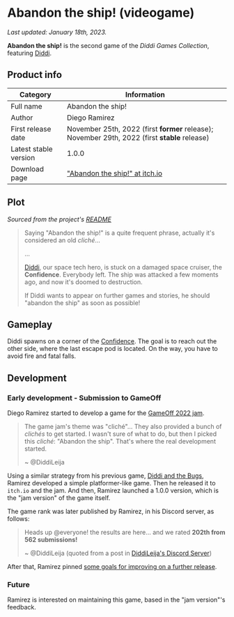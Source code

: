 # Abandon the ship! (videogame)

_Last updated: January 18th, 2023._

**Abandon the ship!** is the second game of the _Diddi Games Collection_, featuring [Diddi](Diddi).

## Product info

| Category | Information |
|---|---|
| Full name | Abandon the ship! |
| Author | Diego Ramirez |
| First release date | November 25th, 2022 (first **former** release); November 29th, 2022 (first **stable** release)|
| Latest stable version | 1.0.0 |
| Download page | ["Abandon the ship!" at itch.io](https://diddileija.itch.io/abandon-the-ship) |

## Plot

_Sourced from the project's [README](https://github.com/DiddiLeija/abandon-the-ship#readme)_

> Saying "Abandon the ship!" is a quite frequent phrase,
> actually it's considered an old _cliché_...
>
> ...
>
> [Diddi](https://diddileija.github.io/wiki/Diddi), our space tech hero,
> is stuck on a damaged space cruiser, the **Confidence**. Everybody left. The ship was
> attacked a few moments ago, and now it's doomed to destruction.
>
> If Diddi wants to appear on further games and stories, he should "abandon the ship"
> as soon as possible!

## Gameplay

Diddi spawns on a corner of the [Confidence](Confidence). The goal is to reach out the other side,
where the last escape pod is located. On the way, you have to avoid fire and fatal falls.

## Development

### Early development - Submission to GameOff

Diego Ramirez started to develop a game for the [GameOff 2022 jam](https://itch.io/jam/game-off-2022).

> The game jam's theme was "cliché"... They also provided a bunch of _clichés_ to get started. I
> wasn't sure of what to do, but then I picked this _cliché_: "Abandon the ship". That's where
> the real development started.
>
> ~ @DiddiLeija

Using a similar strategy from his previous game, [Diddi and the Bugs](Diddi_and_the_Bugs), Ramirez developed
a simple platformer-like game. Then he released it to `itch.io` and the jam. And then, Ramirez launched a 1.0.0
version, which is the "jam version" of the game itself.

The game rank was later published by Ramirez, in his Discord server, as follows:

> Heads up @everyone! the results are here... and we rated **202th from 562 submissions!**
>
> ~ @DiddiLeija (quoted from a post in [DiddiLeija's Discord Server](https://discord.gg/DfrHxT9ENy)\)

After that, Ramirez pinned [some goals for improving on a further release](https://github.com/DiddiLeija/abandon-the-ship/issues/6).

### Future

Ramirez is interested on maintaining this game, based in the "jam version"'s feedback.
